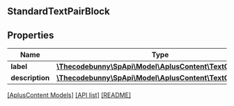 ## StandardTextPairBlock

## Properties

Name | Type | Description | Notes
------------ | ------------- | ------------- | -------------
**label** | [**\Thecodebunny\SpApi\Model\AplusContent\TextComponent**](TextComponent.md) |  | [optional]
**description** | [**\Thecodebunny\SpApi\Model\AplusContent\TextComponent**](TextComponent.md) |  | [optional]

[[AplusContent Models]](../) [[API list]](../../Api) [[README]](../../../README.md)

